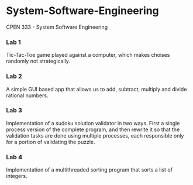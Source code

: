 # System-Software-Engineering
CPEN 333 - System Software Engineering

### Lab 1
Tic-Tac-Toe game played against a computer, which makes choises randomly not strategically. 

### Lab 2
A simple GUI based app that allows us to add, subtract, multiply and divide rational numbers.

### Lab 3
Implementation of a sudoku solution validator in two ways. First  a single process version of the complete program, and then rewrite it so that the validation tasks are done using multiple processes, each responsible only for a portion of validating the puzzle.

### Lab 4
Implementation of a multithreaded sorting program that sorts a list of integers.
